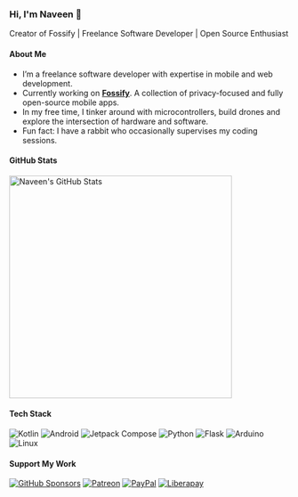 ### Hi, I'm Naveen 👋

Creator of Fossify | Freelance Software Developer | Open Source Enthusiast

#### About Me

- I’m a freelance software developer with expertise in mobile and web development.
- Currently working on [**Fossify**](https://github.com/FossifyOrg). A collection of privacy-focused and fully open-source mobile apps.
- In my free time, I tinker around with microcontrollers, build drones and explore the intersection of hardware and software.
- Fun fact: I have a rabbit who occasionally supervises my coding sessions.

#### GitHub Stats

<img src="https://github-readme-stats.vercel.app/api?username=naveensingh&show_icons=true&theme=apprentice&border_radius=16" width=400 alt="Naveen's GitHub Stats" />

#### Tech Stack

![Kotlin](https://img.shields.io/badge/-Kotlin-7F52FF?logo=kotlin&logoColor=white)
![Android](https://img.shields.io/badge/-Android-121212?logo=android&logoColor=3DDC84)
![Jetpack Compose](https://img.shields.io/badge/-Jetpack%20Compose-3DDC84?logo=android&logoColor=white)
![Python](https://img.shields.io/badge/-Python-3776AB?logo=python&logoColor=white)
![Flask](https://img.shields.io/badge/-Flask-202020?logo=flask&logoColor=white)
![Arduino](https://img.shields.io/badge/-Arduino-00979D?logo=arduino&logoColor=white)
![Linux](https://img.shields.io/badge/-Linux-FFD700?logo=linux&logoColor=black)

#### Support My Work

[![GitHub Sponsors](https://img.shields.io/badge/GitHub%20Sponsors-Support-red?logo=github&logoColor=white)](https://github.com/sponsors/naveensingh) [![Patreon](https://img.shields.io/badge/Patreon-Support-orange?logo=patreon&logoColor=white)](https://patreon.com/naveen3singh) [![PayPal](https://img.shields.io/badge/PayPal-Donate-blue?logo=paypal&logoColor=white)](https://paypal.me/naveen3singh) [![Liberapay](https://img.shields.io/badge/Liberapay-Donate-yellow)](https://liberapay.com/naveensingh)  

